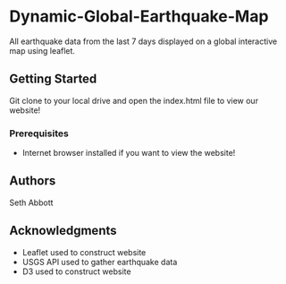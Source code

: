 # Dynamic-Global-Earthquake-Map

All earthquake data from the last 7 days displayed on a global interactive map using leaflet.

## Getting Started

Git clone to your local drive and open the index.html file to view our website!

### Prerequisites

* Internet browser installed if you want to view the website!

## Authors

Seth Abbott

## Acknowledgments

* Leaflet used to construct website
* USGS API used to gather earthquake data
* D3 used to construct website

